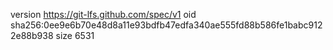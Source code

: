 version https://git-lfs.github.com/spec/v1
oid sha256:0ee9e6b70e48d8a11e93bdfb47edfa340ae555fd88b586fe1babc9122e88b938
size 6531
